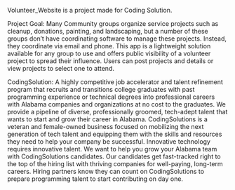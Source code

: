 Volunteer_Website is a project made for Coding Solution.

Project Goal:
Many Community groups organize service projects such as cleanup, donations, painting, and landscaping, but a number of these groups don’t have coordinating software to manage these projects. Instead, they coordinate via email and phone. This app is a lightweight solution available for any group to use and offers public visibility of a volunteer project to spread their influence. Users can post projects and details or view projects to select one to attend.

CodingSolution:
A highly competitive job accelerator and talent refinement program that recruits and transitions college graduates with past programming experience or technical degrees into professional careers with Alabama companies and organizations at no cost to the graduates. We provide a pipeline of diverse, professionally groomed, tech-adept talent that wants to start and grow their career in Alabama.
CodingSolutions is a veteran and female-owned business focused on mobilizing the next generation of tech talent and equipping them with the skills and resources they need to help your company be successful. Innovative technology requires innovative talent. We want to help you grow your Alabama team with CodingSolutions candidates.
Our candidates get fast-tracked right to the top of the hiring list with thriving companies for well-paying, long-term careers. Hiring partners know they can count on CodingSolutions to prepare programming talent to start contributing on day one.
